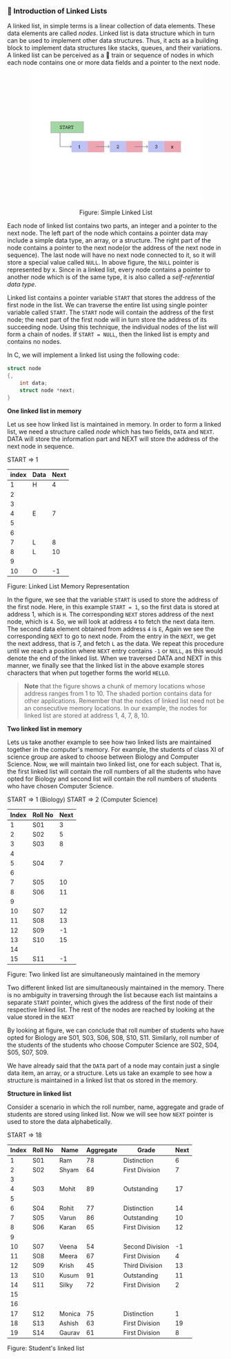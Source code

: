 ### :link: Introduction of Linked Lists

A linked list, in simple terms is a linear collection of data elements. These data elements are called _nodes_. Linked list is data structure which in turn can be used to implement other data structures. Thus, it acts as a building block to implement data structures like stacks, queues, and their variations. A linked list can be perceived as a :bullettrain_front: train or sequence of nodes in which each node contains one or more data fields and a pointer to the next node.

<p align="center">
<img src="./assets/Simple Linked List.png" alt="Simple Linked List"/>
<p>
<p align="center">
Figure: Simple Linked List
</p>

Each node of linked list contains two parts, an integer and a pointer to the next node. The left part of the node which contains a pointer data may include a simple data type, an array, or a structure. The right part of the node contains a pointer to the next node(or the address of the next node in sequence). The last node will have no next node connected to it, so it will store a special value called `NULL`. In above figure, the `NULL` pointer is represented by x. Since in a linked list, every node contains a pointer to another node which is of the same type, it is also called a _self-referential data type_.

Linked list contains a pointer variable `START` that stores the address of the first node in the list. We can traverse the entire list using single pointer variable called `START`. The `START` node will contain the address of the first node; the next part of the first node will in turn store the address of its succeeding node. Using this technique, the individual nodes of the list will form a chain of nodes. If `START = NULL`, then the linked list is empty and contains no nodes.

In C, we will implement a linked list using the following code:

```c
struct node
{,
    int data;
    struct node *next;
}
```

**One linked list in memory**

Let us see how linked list is maintained in memory. In order to form a linked list, we need a structure called _node_ which has two fields, `DATA` and `NEXT`. DATA will store the information part and NEXT will store the address of the next node in sequence.

START => 1

| index | Data | Next |
| ----- | ---- | ---- |
| 1     | H    | 4    |
| 2     |
| 3     |
| 4     | E    | 7    |
| 5     |
| 6     |
| 7     | L    | 8    |
| 8     | L    | 10   |
| 9     |
| 10    | O    | -1   |

Figure: Linked List Memory Representation

In the figure, we see that the variable `START` is used to store the address of the first node. Here, in this example `START = 1`, so the first data is stored at address 1, which is `H`. The corresponding `NEXT` stores address of the next node, which is `4`. So, we will look at address `4` to fetch the next data item. The second data element obtained from address `4` is `E`, Again we see the corresponding `NEXT` to go to next node. From the entry in the `NEXT`, we get the next address, that is 7, and fetch `L` as the data. We repeat this procedure until we reach a position where `NEXT` entry contains `-1` or `NULL`, as this would denote the end of the linked list. When we traversed DATA and NEXT in this manner, we finally see that the linked list in the above example stores characters that when put together forms the world `HELLO`.

> **Note** that the figure shows a chunk of memory locations whose address ranges from 1 to 10. The shaded portion contains data for other applications. Remember that the nodes of linked list need not be an consecutive memory locations. In our example, the nodes for linked list are stored at address 1, 4, 7, 8, 10.

**Two linked list in memory**

Lets us take another example to see how two linked lists are maintained together in the computer's memory. For example, the students of class XI of science group are asked to choose between Biology and Computer Science. Now, we will maintain two linked list, one for each subject. That is, the first linked list will contain the roll numbers of all the students who have opted for Biology and second list will contain the roll numbers of students who have chosen Computer Science.

START => 1 (Biology)
START => 2 (Computer Science)

| Index | Roll No | Next |
| ----- | ------- | ---- |
| 1     | S01     | 3    |
| 2     | S02     | 5    |
| 3     | S03     | 8    |
| 4     |
| 5     | S04     | 7    |
| 6     |
| 7     | S05     | 10   |
| 8     | S06     | 11   |
| 9     |
| 10    | S07     | 12   |
| 11    | S08     | 13   |
| 12    | S09     | -1   |
| 13    | S10     | 15   |
| 14    |
| 15    | S11     | -1   |

Figure: Two linked list are simultaneously maintained in the memory

Two different linked list are simultaneously maintained in the memory. There is no ambiguity in traversing through the list because each list maintains a separate `START` pointer, which gives the address of the first node of their respective linked list. The rest of the nodes are reached by looking at the value stored in the `NEXT`

By looking at figure, we can conclude that roll number of students who have opted for Biology are S01, S03, S06, S08, S10, S11. Similarly, roll number of the students of the students who choose Computer Science are S02, S04, S05, S07, S09.

We have already said that the `DATA` part of a node may contain just a single data item, an array, or a structure. Lets us take an example to see how a structure is maintained in a linked list that os stored in the memory.

**Structure in linked list**

Consider a scenario in which the roll number, name, aggregate and grade of students are stored using linked list. Now we will see how `NEXT` pointer is used to store the data alphabetically.

START => 18

| Index | Roll No | Name   | Aggregate | Grade           | Next |
| ----- | ------- | ------ | --------- | --------------- | ---- |
| 1     | S01     | Ram    | 78        | Distinction     | 6    |
| 2     | S02     | Shyam  | 64        | First Division  | 7    |
| 3     |
| 4     | S03     | Mohit  | 89        | Outstanding     | 17   |
| 5     |
| 6     | S04     | Rohit  | 77        | Distinction     | 14   |
| 7     | S05     | Varun  | 86        | Outstanding     | 10   |
| 8     | S06     | Karan  | 65        | First Division  | 12   |
| 9     |
| 10    | S07     | Veena  | 54        | Second Division | -1   |
| 11    | S08     | Meera  | 67        | First Division  | 4    |
| 12    | S09     | Krish  | 45        | Third Division  | 13   |
| 13    | S10     | Kusum  | 91        | Outstanding     | 11   |
| 14    | S11     | Silky  | 72        | First Division  | 2    |
| 15    |
| 16    |
| 17    | S12     | Monica | 75        | Distinction     | 1    |
| 18    | S13     | Ashish | 63        | First Division  | 19   |
| 19    | S14     | Gaurav | 61        | First Division  | 8    |

Figure: Student's linked list
